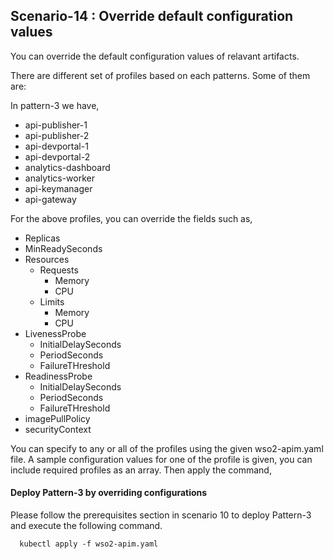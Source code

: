 ## Scenario-14 : Override default configuration values

You can override the default configuration values of relavant artifacts.

There are different set of profiles based on each patterns. Some of them are:

In pattern-3 we have,

* api-publisher-1
* api-publisher-2
* api-devportal-1
* api-devportal-2
* analytics-dashboard
* analytics-worker
* api-keymanager
* api-gateway

For the above profiles, you can override the fields such as,

* Replicas
* MinReadySeconds
* Resources 
  * Requests 
    * Memory 
    * CPU
  * Limits 
    * Memory 
    * CPU
* LivenessProbe
  - InitialDelaySeconds
  - PeriodSeconds
  - FailureTHreshold
* ReadinessProbe
  - InitialDelaySeconds
  - PeriodSeconds
  - FailureTHreshold
* imagePullPolicy
* securityContext

You can specify to any or all of the profiles using the given wso2-apim.yaml file. A sample configuration values for one of the profile is given, you can include required profiles as an array. Then apply the command,

#### Deploy Pattern-3 by overriding configurations

Please follow the prerequisites section in scenario 10 to deploy Pattern-3 and execute the following command.

```
  kubectl apply -f wso2-apim.yaml
```
